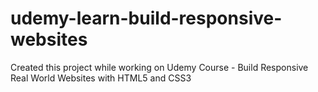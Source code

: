 # udemy-learn-build-responsive-websites
Created this project while working on Udemy Course - Build Responsive Real World Websites with HTML5 and CSS3
